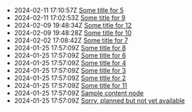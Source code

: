 * 2024-02-11 17:10:57Z [Some title for 5](../5)
* 2024-02-11 17:02:53Z [Some title for 9](../9)
* 2024-02-09 19:48:34Z [Some title for 12](../12)
* 2024-02-09 19:48:28Z [Some title for 10](../10)
* 2024-02-02 17:08:42Z [Some title for 7](../7)
* 2024-01-25 17:57:09Z [Some title for 8](../8)
* 2024-01-25 17:57:09Z [Some title for 6](../6)
* 2024-01-25 17:57:09Z [Some title for 4](../4)
* 2024-01-25 17:57:09Z [Some title for 3](../3)
* 2024-01-25 17:57:09Z [Some title for 2](../2)
* 2024-01-25 17:57:09Z [Some title for 11](../11)
* 2024-01-25 17:57:09Z [Sample content node](../1)
* 2024-01-25 17:57:09Z [Sorry, planned but not yet available](../0)
